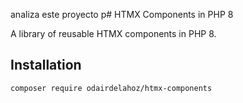 analiza este proyecto p# HTMX Components in PHP 8

A library of reusable HTMX components in PHP 8.

## Installation

```bash
composer require odairdelahoz/htmx-components